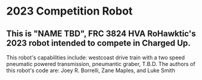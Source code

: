# 2023 Competition Robot #
## This is "NAME TBD", FRC 3824 HVA RoHawktic's 2023 robot intended to compete in Charged Up. ##
This robot's capabilities include: westcoast drive train with a two speed pneumatic powered transmission, pneumantic graber, T.B.D.
The authors of this robot's code are: 
Joey R. Borrelli,
Zane Maples, and 
Luke Smith